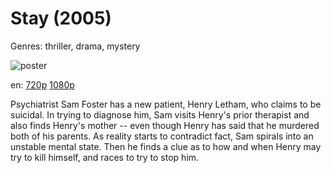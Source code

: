 # Stay (2005)

Genres: thriller, drama, mystery

![poster](http://image.tmdb.org/t/p/w500/gseatc9N1a4zsaHC4cda7txOiAZ.jpg)

en:
  [720p](magnet:?xt=urn:btih:FBF7B732DEBBFBD7701AF5B68B2696531DB44967&tr=udp://glotorrents.pw:6969/announce&tr=udp://tracker.opentrackr.org:1337/announce&tr=udp://torrent.gresille.org:80/announce&tr=udp://tracker.openbittorrent.com:80&tr=udp://tracker.coppersurfer.tk:6969&tr=udp://tracker.leechers-paradise.org:6969&tr=udp://p4p.arenabg.ch:1337&tr=udp://tracker.internetwarriors.net:1337)
  [1080p](magnet:?xt=urn:btih:F15BED131AC30258320EAE8E2F986766E541E2B0&tr=udp://glotorrents.pw:6969/announce&tr=udp://tracker.opentrackr.org:1337/announce&tr=udp://torrent.gresille.org:80/announce&tr=udp://tracker.openbittorrent.com:80&tr=udp://tracker.coppersurfer.tk:6969&tr=udp://tracker.leechers-paradise.org:6969&tr=udp://p4p.arenabg.ch:1337&tr=udp://tracker.internetwarriors.net:1337)
  


Psychiatrist Sam Foster has a new patient, Henry Letham, who claims to be suicidal. In trying to diagnose him, Sam visits Henry's prior therapist and also finds Henry's mother -- even though Henry has said that he murdered both of his parents. As reality starts to contradict fact, Sam spirals into an unstable mental state. Then he finds a clue as to how and when Henry may try to kill himself, and races to try to stop him.